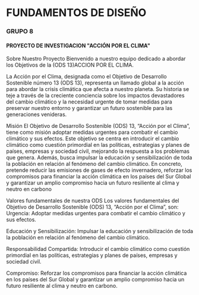 # FUNDAMENTOS DE DISEÑO
### GRUPO 8
#### PROYECTO DE INVESTIGACION "ACCIÓN POR EL CLIMA"
Sobre Nuestro Proyecto
Bienvenido a nuestro equipo dedicado a abordar los Objetivos de la (ODS 13)ACCION POR EL CLIMA.

La Acción por el Clima, designada como el Objetivo de Desarrollo Sostenible número 13 (ODS 13), representa un llamado global a la acción para abordar la crisis climática que afecta a nuestro planeta. Su historia se teje a través de la creciente conciencia sobre los impactos devastadores del cambio climático y la necesidad urgente de tomar medidas para preservar nuestro entorno y garantizar un futuro sostenible para las generaciones venideras.

Misión
El Objetivo de Desarrollo Sostenible (ODS) 13, “Acción por el Clima”, tiene como misión adoptar medidas urgentes para combatir el cambio climático y sus efectos. Este objetivo se centra en introducir el cambio climático como cuestión primordial en las políticas, estrategias y planes de países, empresas y sociedad civil, mejorando la respuesta a los problemas que genera. Además, busca impulsar la educación y sensibilización de toda la población en relación al fenómeno del cambio climático. En concreto, pretende reducir las emisiones de gases de efecto invernadero, reforzar los compromisos para financiar la acción climática en los países del Sur Global y garantizar un amplio compromiso hacia un futuro resiliente al clima y neutro en carbono

Valores fundamentales de nuestra ODS
Los valores fundamentales del Objetivo de Desarrollo Sostenible (ODS) 13, “Acción por el Clima”, son:
Urgencia: Adoptar medidas urgentes para combatir el cambio climático y sus efectos.

Educación y Sensibilización: Impulsar la educación y sensibilización de toda la población en relación al fenómeno del cambio climático.

Responsabilidad Compartida: Introducir el cambio climático como cuestión primordial en las políticas, estrategias y planes de países, empresas y sociedad civil.

Compromiso: Reforzar los compromisos para financiar la acción climática en los países del Sur Global y garantizar un amplio compromiso hacia un futuro resiliente al clima y neutro en carbono.


